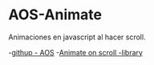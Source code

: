 # AOS-Animate

Animaciones en javascript al hacer scroll. 

-[githup - AOS](https://github.com/michalsnik/aos#animations)
-[Animate on scroll -library](http://michalsnik.github.io/aos/)
